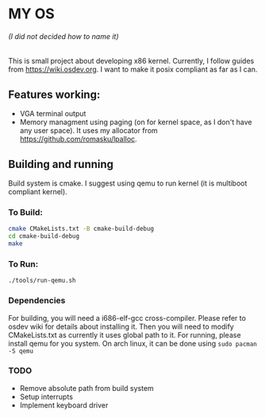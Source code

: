 # MY OS
###### (I did not decided how to name it)
This is small project about developing x86 kernel. Currently, I follow guides from https://wiki.osdev.org. I want to make it posix compliant as far as I can. 

## Features working:
- VGA terminal output
- Memory managment using paging (on for kernel space, as I don't have any user space). It uses my allocator from https://github.com/romasku/lpalloc.

## Building and running
Build system is cmake. I suggest using qemu to run kernel (it is multiboot compliant kernel).
### To Build:
```bash 
cmake CMakeLists.txt -B cmake-build-debug
cd cmake-build-debug
make
``` 
### To Run:
```
./tools/run-qemu.sh
```

### Dependencies
For building, you will need a i686-elf-gcc cross-compiler. Please refer to osdev wiki for details about installing it. Then you will need to modify CMakeLists.txt as currently it uses global path to it.
For running, please install qemu for you system. On arch linux, it can be done using `sudo pacman -S qemu`

### TODO
- Remove absolute path from build system
- Setup interrupts
- Implement keyboard driver
